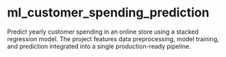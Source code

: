 # ml_customer_spending_prediction
Predict yearly customer spending in an online store using a stacked regression model. The project features data preprocessing, model training, and prediction integrated into a single production-ready pipeline. 

